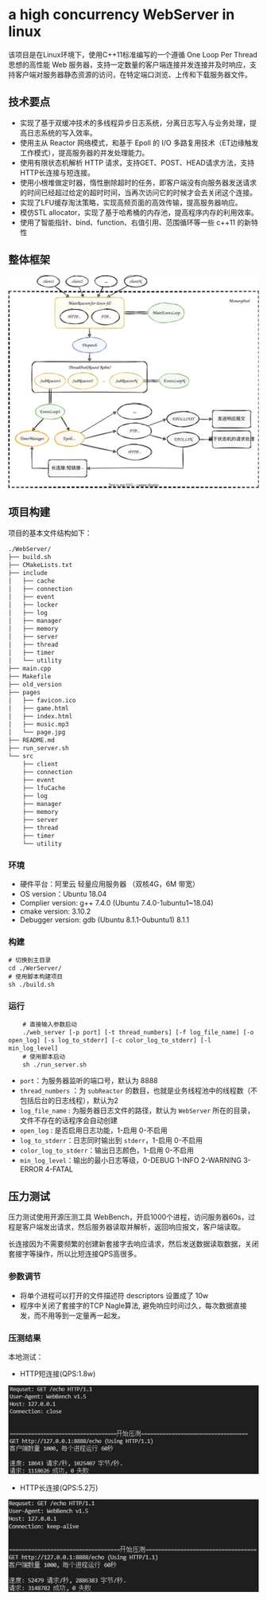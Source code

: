 # a high concurrency WebServer in linux



该项目是在Linux环境下，使用C++11标准编写的一个遵循 One Loop Per Thread 思想的高性能 Web 服务器，支持一定数量的客户端连接并发连接并及时响应，支持客户端对服务器静态资源的访问，在特定端口浏览、上传和下载服务器文件。



## 技术要点

- 实现了基于双缓冲技术的多线程异步日志系统，分离日志写入与业务处理，提高日志系统的写入效率。
- 使用主从 Reactor 网络模式，和基于 Epoll 的 I/O 多路复用技术（ET边缘触发工作模式），提高服务器的并发处理能力。
- 使用有限状态机解析 HTTP 请求，支持GET、POST、HEAD请求方法，支持HTTP长连接与短连接。
- 使用小根堆做定时器，惰性删除超时的任务，即客户端没有向服务器发送请求的时间已经超过给定的超时时间，当再次访问它的时候才会去关闭这个连接。
- 实现了LFU缓存淘汰策略，实现高频页面的高效传输，提高服务器响应。
- 模仿STL allocator，实现了基于哈希桶的内存池，提高程序内存的利用效率。
- 使用了智能指针、bind、function、右值引用、范围循环等一些 c++11 的新特性



## 整体框架

![项目整体框架](./img/主从Reactor模式.svg)



## 项目构建

项目的基本文件结构如下：

```text
./WebServer/
├── build.sh
├── CMakeLists.txt
├── include
│   ├── cache
│   ├── connection
│   ├── event
│   ├── locker
│   ├── log
│   ├── manager
│   ├── memory
│   ├── server
│   ├── thread
│   ├── timer
│   └── utility
├── main.cpp
├── Makefile
├── old_version
├── pages
│   ├── favicon.ico
│   ├── game.html
│   ├── index.html
│   ├── music.mp3
│   └── page.jpg
├── README.md
├── run_server.sh
└── src
    ├── client
    ├── connection
    ├── event
    ├── lfuCache
    ├── log
    ├── manager
    ├── memory
    ├── server
    ├── thread
    ├── timer
    └── utility
```



### 环境

- 硬件平台：阿里云 轻量应用服务器 （双核4G，6M 带宽）
- OS version：Ubuntu 18.04
- Complier version: g++ 7.4.0 (Ubuntu 7.4.0-1ubuntu1~18.04)
- cmake version: 3.10.2
- Debugger version: gdb (Ubuntu 8.1.1-0ubuntu1) 8.1.1



### 构建

```shell
# 切换到主目录
cd ./WerServer/
# 使用脚本构建项目
sh ./build.sh
```



### 运行

```shell
    # 直接输入参数启动
    ./web_server [-p port] [-t thread_numbers] [-f log_file_name] [-o open_log] [-s log_to_stderr] [-c color_log_to_stderr] [-l min_log_level]
    # 使用脚本启动
    sh ./run_server.sh
```

- `port`：为服务器监听的端口号，默认为 8888
- `thread_numbers` ：为 `subReactor` 的数目，也就是业务线程池中的线程数（不包括后台的日志线程），默认为2
- `log_file_name` : 为服务器日志文件的路径，默认为 `WebServer` 所在的目录，文件不存在的话程序会自动创建
- `open_log` : 是否启用日志功能，1-启用 0-不启用
- `log_to_stderr`：日志同时输出到 `stderr`，1-启用 0-不启用
- `color_log_to_stderr`：输出日志颜色，1-启用 0-不启用
- `min_log_level`：输出的最小日志等级，0-DEBUG 1-INFO 2-WARNING 3-ERROR 4-FATAL


## 压力测试

压力测试使用开源压测工具 WebBench，开启1000个进程，访问服务器60s，过程是客户端发出请求，然后服务器读取并解析，返回响应报文，客户端读取。

长连接因为不需要频繁的创建新套接字去响应请求，然后发送数据读取数据，关闭套接字等操作，所以比短连接QPS高很多。

### 参数调节

- 将单个进程可以打开的文件描述符 descriptors 设置成了 10w
- 程序中关闭了套接字的TCP Nagle算法, 避免响应时间过久，每次数据直接发，而不用等到一定量再一起发。



### 压测结果

本地测试：

- HTTP短连接(QPS:1.8w)

![HTTP短连接测试图](./img/短连接测试.jpg)


- HTTP长连接(QPS:5.2万)

![HTTP短连接测试图](./img/长连接测试.jpg)
